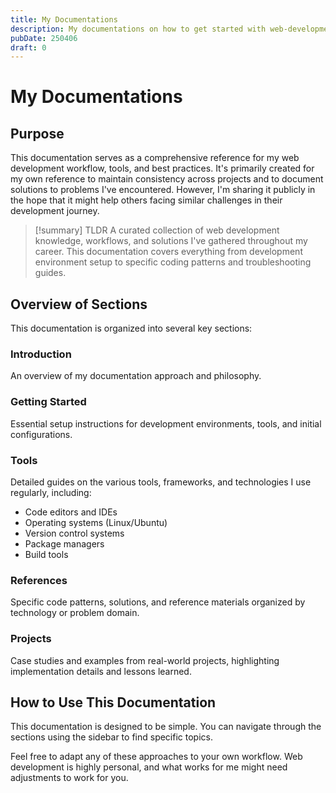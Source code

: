 ```yaml
---
title: My Documentations
description: My documentations on how to get started with web-development work and more.
pubDate: 250406
draft: 0
---
```


# My Documentations

## Purpose

This documentation serves as a comprehensive reference for my web development workflow, tools, and best practices. It's primarily created for my own reference to maintain consistency across projects and to document solutions to problems I've encountered. However, I'm sharing it publicly in the hope that it might help others facing similar challenges in their development journey.

> [!summary] TLDR
> A curated collection of web development knowledge, workflows, and solutions I've gathered throughout my career. This documentation covers everything from development environment setup to specific coding patterns and troubleshooting guides.

## Overview of Sections

This documentation is organized into several key sections:

### Introduction
An overview of my documentation approach and philosophy.

### Getting Started
Essential setup instructions for development environments, tools, and initial configurations.

### Tools
Detailed guides on the various tools, frameworks, and technologies I use regularly, including:
- Code editors and IDEs
- Operating systems (Linux/Ubuntu)
- Version control systems
- Package managers
- Build tools

### References
Specific code patterns, solutions, and reference materials organized by technology or problem domain.

### Projects
Case studies and examples from real-world projects, highlighting implementation details and lessons learned.

## How to Use This Documentation

This documentation is designed to be simple. You can navigate through the sections using the sidebar to find specific topics.

Feel free to adapt any of these approaches to your own workflow. Web development is highly personal, and what works for me might need adjustments to work for you.
